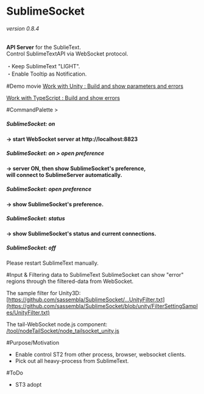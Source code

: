 # SublimeSocket
###### version 0.8.4
**API Server** for the SublieText.   
Control SublimeTextAPI via WebSocket protocol.  

・Keep SublimeText "LIGHT".   
・Enable Tooltip as Notification.


#Demo movie
[Work with Unity	:	Build and show parameters and errors](https://vimeo.com/62957311)

[Work with TypeScript	:	Build and show errors](https://vimeo.com/62707591)


#CommandPalette >  
##### SublimeSocket: on
**-> start WebSocket server at http://localhost:8823**

##### SublimeSocket: on > open preference
**-> server ON, then show SublimeSocket's preference,**  
**will connect to SublimeServer automatically.**  

##### SublimeSocket: open preference
**-> show SublimeSocket's preference.**  

##### SublimeSocket: status
**-> show SublimeSocket's status and current connections.**  

##### SublimeSocket: off
Please restart SublimeText manually.
  

#Input & Filtering data to SublimeText
SublimeSocket can show "error" regions through the filtered-data from WebSocket.

The sample filter for Unity3D:  
[https://github.com/sassembla/SublimeSocket/...UnityFilter.txt](https://github.com/sassembla/SublimeSocket/blob/unity/FilterSettingSamples/UnityFilter.txt)  

The tail-WebSocket node.js component:  
[/tool/nodeTailSocket/node_tailsocket_unity.js](https://github.com/sassembla/SublimeSocket/blob/master/tool/nodeTailSocket/node_tailsocket.js)    





#Purpose/Motivation
* Enable control ST2 from other process, browser, websocket clients.
* Pick out all heavy-process from SublimeText.


#ToDo
* ST3 adopt